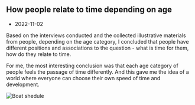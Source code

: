 ## How people relate to time depending on age

- 2022-11-02

Based on the interviews conducted and the collected illustrative materials from people, depending on the age category, I concluded that people have different positions and associations to the question - what is time for them, how do they relate to time.

For me, the most interesting conclusion was that each age category of people feels the passage of time differently. And this gave me the idea of a world where everyone can choose their own speed of time and development.

![Boat shedule](photo_2022-11-01-21.15.58.jpeg)